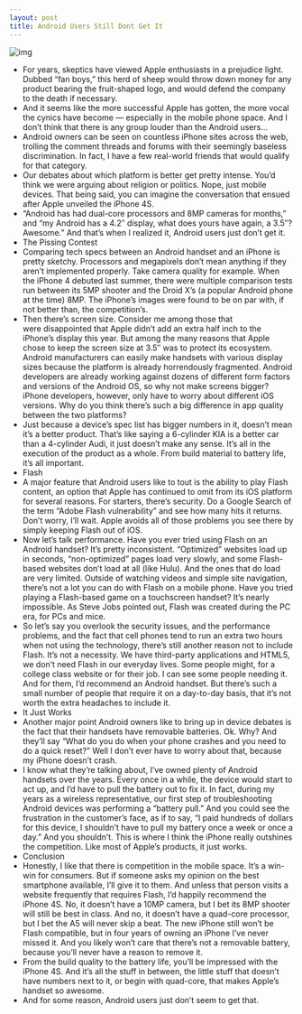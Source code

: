 ```yaml
---
layout: post
title: Android Users Still Dont Get It
---
```

![img](http://media.idownloadblog.com/wp-content/uploads/2011/10/android.png)
* For years, skeptics have viewed Apple enthusiasts in a prejudice light. Dubbed “fan boys,” this herd of sheep would throw down money for any product bearing the fruit-shaped logo, and would defend the company to the death if necessary.
* And it seems like the more successful Apple has gotten, the more vocal the cynics have become — especially in the mobile phone space. And I don’t think that there is any group louder than the Android users…
* Android owners can be seen on countless iPhone sites across the web, trolling the comment threads and forums with their seemingly baseless discrimination. In fact, I have a few real-world friends that would qualify for that category.
* Our debates about which platform is better get pretty intense. You’d think we were arguing about religion or politics. Nope, just mobile devices. That being said, you can imagine the conversation that ensued after Apple unveiled the iPhone 4S.
* “Android has had dual-core processors and 8MP cameras for months,” and “my Android has a 4.2″ display, what does yours have again, a 3.5″? Awesome.” And that’s when I realized it, Android users just don’t get it.
* The Pissing Contest
* Comparing tech specs between an Android handset and an iPhone is pretty sketchy. Processors and megapixels don’t mean anything if they aren’t implemented properly. Take camera quality for example. When the iPhone 4 debuted last summer, there were multiple comparison tests run between its 5MP shooter and the Droid X’s (a popular Android phone at the time) 8MP. The iPhone’s images were found to be on par with, if not better than, the competition’s.
* Then there’s screen size. Consider me among those that were disappointed that Apple didn’t add an extra half inch to the iPhone’s display this year. But among the many reasons that Apple chose to keep the screen size at 3.5″ was to protect its ecosystem. Android manufacturers can easily make handsets with various display sizes because the platform is already horrendously fragmented. Android developers are already working against dozens of different form factors and versions of the Android OS, so why not make screens bigger? iPhone developers, however, only have to worry about different iOS versions. Why do you think there’s such a big difference in app quality between the two platforms?
* Just because a device’s spec list has bigger numbers in it, doesn’t mean it’s a better product. That’s like saying a 6-cylinder KIA is a better car than a 4-cylinder Audi, it just doesn’t make any sense. It’s all in the execution of the product as a whole. From build material to battery life, it’s all important.
* Flash
* A major feature that Android users like to tout is the ability to play Flash content, an option that Apple has continued to omit from its iOS platform for several reasons. For starters, there’s security. Do a Google Search of the term “Adobe Flash vulnerability” and see how many hits it returns. Don’t worry, I’ll wait. Apple avoids all of those problems you see there by simply keeping Flash out of iOS.
* Now let’s talk performance. Have you ever tried using Flash on an Android handset? It’s pretty inconsistent. “Optimized” websites load up in seconds, “non-optimized” pages load very slowly, and some Flash-based websites don’t load at all (like Hulu). And the ones that do load are very limited. Outside of watching videos and simple site navigation, there’s not a lot you can do with Flash on a mobile phone. Have you tried playing a Flash-based game on a touchscreen handset? It’s nearly impossible. As Steve Jobs pointed out, Flash was created during the PC era, for PCs and mice.
* So let’s say you overlook the security issues, and the performance problems, and the fact that cell phones tend to run an extra two hours when not using the technology, there’s still another reason not to include Flash. It’s not a necessity. We have third-party applications and HTML5, we don’t need Flash in our everyday lives. Some people might, for a college class website or for their job. I can see some people needing it. And for them, I’d recommend an Android handset. But there’s such a small number of people that require it on a day-to-day basis, that it’s not worth the extra headaches to include it.
* It Just Works
* Another major point Android owners like to bring up in device debates is the fact that their handsets have removable batteries. Ok. Why? And they’ll say “What do you do when your phone crashes and you need to do a quick reset?” Well I don’t ever have to worry about that, because my iPhone doesn’t crash.
* I know what they’re talking about, I’ve owned plenty of Android handsets over the years. Every once in a while, the device would start to act up, and I’d have to pull the battery out to fix it. In fact, during my years as a wireless representative, our first step of troubleshooting Android devices was performing a “battery pull.” And you could see the frustration in the customer’s face, as if to say, “I paid hundreds of dollars for this device, I shouldn’t have to pull my battery once a week or once a day.” And you shouldn’t. This is where I think the iPhone really outshines the competition. Like most of Apple’s products, it just works.
* Conclusion
* Honestly, I like that there is competition in the mobile space. It’s a win-win for consumers. But if someone asks my opinion on the best smartphone available, I’ll give it to them. And unless that person visits a website frequently that requires Flash, I’d happily recommend the iPhone 4S. No, it doesn’t have a 10MP camera, but I bet its 8MP shooter will still be best in class. And no, it doesn’t have a quad-core processor, but I bet the A5 will never skip a beat. The new iPhone still won’t be Flash compatible, but in four years of owning an iPhone I’ve never missed it. And you likely won’t care that there’s not a removable battery, because you’ll never have a reason to remove it.
* From the build quality to the battery life, you’ll be impressed with the iPhone 4S. And it’s all the stuff in between, the little stuff that doesn’t have numbers next to it, or begin with quad-core, that makes Apple’s handset so awesome.
* And for some reason, Android users just don’t seem to get that.

